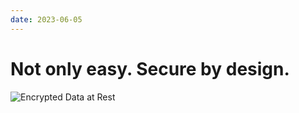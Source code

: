 ```yaml
---
date: 2023-06-05
---
```


# Not only easy. Secure by design.

![Encrypted Data at Rest](/images/show/data-at-rest.png)
